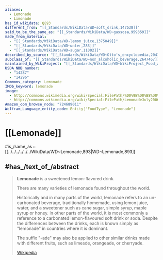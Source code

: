 ```yaml
---
aliases:
  - Lemonade
  - Limonade
has_id_wikidata: Q893
different_from: "[[_Standards/WikiData/WD~soft_drink,147538]]"
said_to_be_the_same_as: "[[_Standards/WikiData/WD~gassosa,959359]]"
made_from_material:
  - "[[_Standards/WikiData/WD~lemon_juice,1375049]]"
  - "[[_Standards/WikiData/WD~water,283]]"
  - "[[_Standards/WikiData/WD~sugar,11002]]"
described_by_source: "[[_Standards/WikiData/WD~Otto's_encyclopedia,2041543]]"
subclass_of: "[[_Standards/WikiData/WD~non_alcoholic_beverage,2647467]]"
maintained_by_WikiProject: "[[_Standards/WikiData/WD~WikiProject_Food_and_drink,8485990]]"
USDA_NDB_number:
  - "14287"
  - "14296"
Commons_category: Lemonade
IMDb_keyword: lemonade
image:
  - http://commons.wikimedia.org/wiki/Special:FilePath/%D0%9B%D0%B8%D0%BC%D0%BE%D0%BD%D0%B0%D0%B4.jpg
  - http://commons.wikimedia.org/wiki/Special:FilePath/LemonadeJuly2006.JPG
Amazon_com_browse_node: "724689011"
Wolfram_Language_entity_code: Entity["FoodType", "Lemonade"]
---
```



# [[Lemonade]]

#is_/same_as :: [[../../../../../../WikiData/WD~Lemonade,893|WD~Lemonade,893]]


## #has_/text_of_/abstract 

> **Lemonade** is a sweetened lemon-flavored drink.
>
> There are many varieties of lemonade found throughout the world. 
>
> Historically and in many parts of the world, lemonade refers to an un-carbonated beverage, traditionally homemade, using lemon juice, water, and a sweetener such as cane sugar, simple syrup, maple syrup or honey. In other parts of the world, it is most commonly a reference to a carbonated lemon-flavoured soft drink or soda. Despite the differences between the drinks, each is known simply as "lemonade" in countries where it is dominant.
>
> The suffix "-ade" may also be applied to other similar drinks made with different fruits, such as limeade, orangeade, or cherryade.
>
> [Wikipedia](https://en.wikipedia.org/wiki/Lemonade)